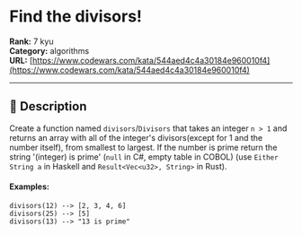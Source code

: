 # Find the divisors! 

**Rank:** 7 kyu  
**Category:** algorithms  
**URL:** [https://www.codewars.com/kata/544aed4c4a30184e960010f4](https://www.codewars.com/kata/544aed4c4a30184e960010f4)

---

## 📝 Description

Create a function named `divisors`/`Divisors` that takes an integer `n > 1` and returns an array with all of the integer's divisors(except for 1 and the number itself), from smallest to largest. If the number is prime return the string '(integer) is prime' (`null` in C#, empty table in COBOL) (use `Either String a` in Haskell and `Result<Vec<u32>, String>` in Rust).

#### Examples:

```
divisors(12) --> [2, 3, 4, 6]
divisors(25) --> [5]
divisors(13) --> "13 is prime"
```
